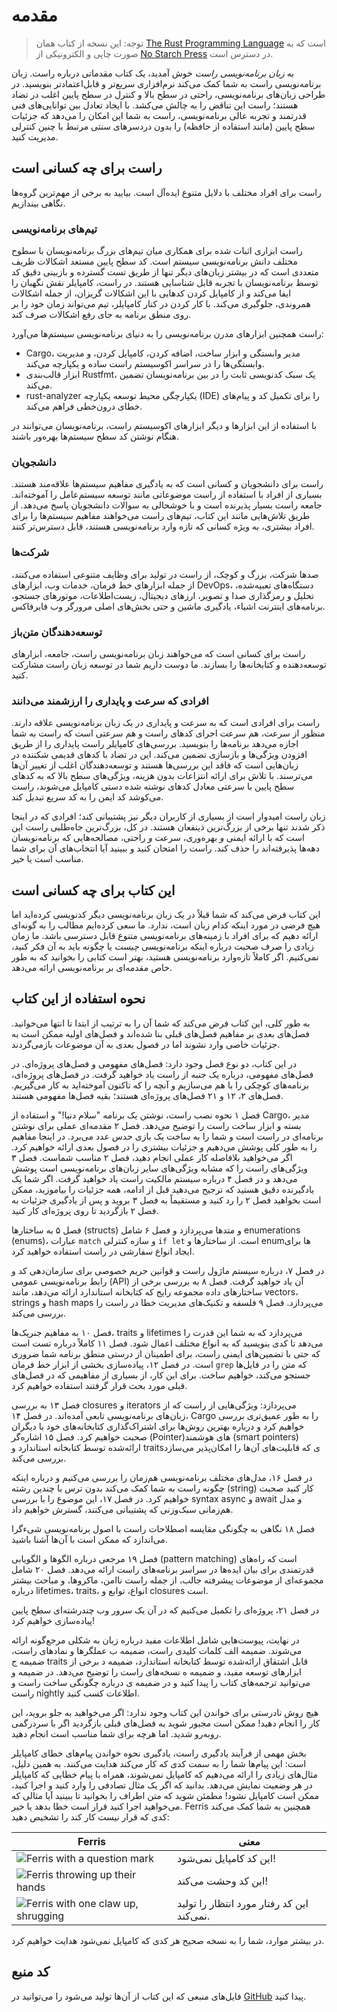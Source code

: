 # مقدمه

> توجه: این نسخه از کتاب همان [The Rust Programming Language][nsprust] است که به صورت چاپی و الکترونیکی از [No Starch Press][nsp] در دسترس است.

[nsprust]: https://nostarch.com/rust-programming-language-2nd-edition
[nsp]: https://nostarch.com/

به _زبان برنامه‌نویسی راست_ خوش آمدید، یک کتاب مقدماتی درباره راست. زبان برنامه‌نویسی راست به شما کمک می‌کند نرم‌افزاری سریع‌تر و قابل‌اعتمادتر بنویسید. در طراحی زبان‌های برنامه‌نویسی، راحتی در سطح بالا و کنترل در سطح پایین اغلب در تضاد هستند؛ راست این تناقض را به چالش می‌کشد. با ایجاد تعادل بین توانایی‌های فنی قدرتمند و تجربه عالی برنامه‌نویسی، راست به شما این امکان را می‌دهد که جزئیات سطح پایین (مانند استفاده از حافظه) را بدون دردسرهای سنتی مرتبط با چنین کنترلی مدیریت کنید.

## راست برای چه کسانی است

راست برای افراد مختلف با دلایل متنوع ایده‌آل است. بیایید به برخی از مهم‌ترین گروه‌ها نگاهی بیندازیم.

### تیم‌های برنامه‌نویسی

راست ابزاری اثبات شده برای همکاری میان تیم‌های بزرگ برنامه‌نویسان با سطوح مختلف دانش برنامه‌نویسی سیستم است. کد سطح پایین مستعد اشکالات ظریف متعددی است که در بیشتر زبان‌های دیگر تنها از طریق تست گسترده و بازبینی دقیق کد توسط برنامه‌نویسان با تجربه قابل شناسایی هستند. در راست، کامپایلر نقش نگهبان را ایفا می‌کند و از کامپایل کردن کدهایی با این اشکالات گریزان، از جمله اشکالات همروندی، جلوگیری می‌کند. با کار کردن در کنار کامپایلر، تیم می‌تواند زمان خود را بر روی منطق برنامه به جای رفع اشکالات صرف کند.

راست همچنین ابزارهای مدرن برنامه‌نویسی را به دنیای برنامه‌نویسی سیستم‌ها می‌آورد:

- Cargo، مدیر وابستگی و ابزار ساخت، اضافه کردن، کامپایل کردن، و مدیریت وابستگی‌ها را در سراسر اکوسیستم راست ساده و یکپارچه می‌کند.
- ابزار قالب‌بندی Rustfmt، یک سبک کدنویسی ثابت را در بین برنامه‌نویسان تضمین می‌کند.
- rust-analyzer یکپارچگی محیط توسعه یکپارچه (IDE) را برای تکمیل کد و پیام‌های خطای درون‌خطی فراهم می‌کند.

با استفاده از این ابزارها و دیگر ابزارهای اکوسیستم راست، برنامه‌نویسان می‌توانند در هنگام نوشتن کد سطح سیستم‌ها بهره‌ور باشند.

### دانشجویان

راست برای دانشجویان و کسانی است که به یادگیری مفاهیم سیستم‌ها علاقه‌مند هستند. بسیاری از افراد با استفاده از راست موضوعاتی مانند توسعه سیستم‌عامل را آموخته‌اند. جامعه راست بسیار پذیرنده است و با خوشحالی به سوالات دانشجویان پاسخ می‌دهد. از طریق تلاش‌هایی مانند این کتاب، تیم‌های راست می‌خواهند مفاهیم سیستم‌ها را برای افراد بیشتری، به ویژه کسانی که تازه وارد برنامه‌نویسی هستند، قابل دسترس‌تر کنند.

### شرکت‌ها

صدها شرکت، بزرگ و کوچک، از راست در تولید برای وظایف متنوعی استفاده می‌کنند، از جمله ابزارهای خط فرمان، خدمات وب، ابزارهای DevOps، دستگاه‌های تعبیه‌شده، تحلیل و رمزگذاری صدا و تصویر، ارزهای دیجیتال، زیست‌اطلاعات، موتورهای جستجو، برنامه‌های اینترنت اشیاء، یادگیری ماشین و حتی بخش‌های اصلی مرورگر وب فایرفاکس.

### توسعه‌دهندگان متن‌باز

راست برای کسانی است که می‌خواهند زبان برنامه‌نویسی راست، جامعه، ابزارهای توسعه‌دهنده و کتابخانه‌ها را بسازند. ما دوست داریم شما در توسعه زبان راست مشارکت کنید.

### افرادی که سرعت و پایداری را ارزشمند می‌دانند

راست برای افرادی است که به سرعت و پایداری در یک زبان برنامه‌نویسی علاقه دارند. منظور از سرعت، هم سرعت اجرای کدهای راست و هم سرعتی است که راست به شما اجازه می‌دهد برنامه‌ها را بنویسید. بررسی‌های کامپایلر راست پایداری را از طریق افزودن ویژگی‌ها و بازسازی تضمین می‌کند. این در تضاد با کدهای قدیمی شکننده در زبان‌هایی است که فاقد این بررسی‌ها هستند و توسعه‌دهندگان اغلب از تغییر آن‌ها می‌ترسند. با تلاش برای ارائه انتزاعات بدون هزینه، ویژگی‌های سطح بالا که به کدهای سطح پایین با سرعتی معادل کدهای نوشته شده دستی کامپایل می‌شوند، راست می‌کوشد کد ایمن را به کد سریع تبدیل کند.

زبان راست امیدوار است از بسیاری از کاربران دیگر نیز پشتیبانی کند؛ افرادی که در اینجا ذکر شدند تنها برخی از بزرگ‌ترین ذینفعان هستند. در کل، بزرگ‌ترین جاه‌طلبی راست این است که با ارائه ایمنی _و_ بهره‌وری، سرعت _و_ راحتی، مصالحه‌هایی که برنامه‌نویسان دهه‌ها پذیرفته‌اند را حذف کند. راست را امتحان کنید و ببینید آیا انتخاب‌های آن برای شما مناسب است یا خیر.

## این کتاب برای چه کسانی است

این کتاب فرض می‌کند که شما قبلاً در یک زبان برنامه‌نویسی دیگر کدنویسی کرده‌اید اما هیچ فرضی در مورد اینکه کدام زبان است، ندارد. ما سعی کرده‌ایم مطالب را به گونه‌ای ارائه دهیم که برای افراد با زمینه‌های برنامه‌نویسی متنوع قابل دسترسی باشد. ما زمان زیادی را صرف صحبت درباره اینکه برنامه‌نویسی _چیست_ یا چگونه باید به آن فکر کنید، نمی‌کنیم. اگر کاملاً تازه‌وارد برنامه‌نویسی هستید، بهتر است کتابی را بخوانید که به طور خاص مقدمه‌ای بر برنامه‌نویسی ارائه می‌دهد.

## نحوه استفاده از این کتاب

به طور کلی، این کتاب فرض می‌کند که شما آن را به ترتیب از ابتدا تا انتها می‌خوانید. فصل‌های بعدی بر مفاهیم فصل‌های قبلی بنا شده‌اند و فصل‌های اولیه ممکن است به جزئیات خاصی وارد نشوند اما در فصول بعدی به آن موضوعات بازمی‌گردند.

در این کتاب، دو نوع فصل وجود دارد: فصل‌های مفهومی و فصل‌های پروژه‌ای. در فصل‌های مفهومی، درباره یک جنبه از راست یاد خواهید گرفت. در فصل‌های پروژه‌ای، برنامه‌های کوچکی را با هم می‌سازیم و آنچه را که تاکنون آموخته‌اید به کار می‌گیریم. فصل‌های ۲، ۱۲ و ۲۱ فصل‌های پروژه‌ای هستند؛ بقیه فصل‌ها مفهومی هستند.

فصل ۱ نحوه نصب راست، نوشتن یک برنامه "سلام دنیا!" و استفاده از Cargo، مدیر بسته و ابزار ساخت راست را توضیح می‌دهد. فصل ۲ مقدمه‌ای عملی برای نوشتن برنامه‌ای در راست است و شما را به ساخت یک بازی حدس عدد می‌برد. در اینجا مفاهیم را به طور کلی پوشش می‌دهیم و جزئیات بیشتری را در فصول بعدی ارائه خواهیم کرد. اگر می‌خواهید بلافاصله کار عملی انجام دهید، فصل ۲ مناسب شماست. فصل ۳ ویژگی‌های راست را که مشابه ویژگی‌های سایر زبان‌های برنامه‌نویسی است پوشش می‌دهد و در فصل ۴ درباره سیستم مالکیت راست یاد خواهید گرفت. اگر شما یک یادگیرنده دقیق هستید که ترجیح می‌دهید قبل از ادامه، همه جزئیات را بیاموزید، ممکن است بخواهید فصل ۲ را رد کنید و مستقیماً به فصل ۳ بروید و پس از یادگیری جزئیات به فصل ۲ بازگردید تا روی پروژه‌ای کار کنید.

فصل ۵ به ساختارها (structs) و متدها می‌پردازد و فصل ۶ شامل enumerations (enums)، عبارات `match` و سازه کنترلی `if let` است. از ساختارها و enum‌ها برای ایجاد انواع سفارشی در راست استفاده خواهید کرد.

در فصل ۷، درباره سیستم ماژول راست و قوانین حریم خصوصی برای سازمان‌دهی کد و رابط برنامه‌نویسی عمومی (API) آن یاد خواهید گرفت. فصل ۸ به بررسی برخی از ساختارهای داده مجموعه رایج که کتابخانه استاندارد ارائه می‌دهد، مانند vectors، strings و hash maps می‌پردازد. فصل ۹ فلسفه و تکنیک‌های مدیریت خطا در راست را بررسی می‌کند.

فصل ۱۰ به مفاهیم جنریک‌ها، traits و lifetimes می‌پردازد که به شما این قدرت را می‌دهد تا کدی بنویسید که به انواع مختلف اعمال شود. فصل ۱۱ کاملاً درباره تست است که حتی با تضمین‌های ایمنی راست، برای اطمینان از درستی منطق برنامه شما ضروری است. در فصل ۱۲، پیاده‌سازی بخشی از ابزار خط فرمان `grep` که متن را در فایل‌ها جستجو می‌کند، خواهیم ساخت. برای این کار، از بسیاری از مفاهیمی که در فصل‌های قبلی مورد بحث قرار گرفتند استفاده خواهیم کرد.

فصل ۱۳ به بررسی closures و iterators می‌پردازد: ویژگی‌هایی از راست که از زبان‌های برنامه‌نویسی تابعی آمده‌اند. در فصل ۱۴، Cargo را به طور عمیق‌تری بررسی خواهیم کرد و درباره بهترین روش‌ها برای اشتراک‌گذاری کتابخانه‌های خود با دیگران صحبت خواهیم کرد. فصل ۱۵ اشاره‌گر (Pointer)های هوشمند (smart pointers) ارائه‌شده توسط کتابخانه استاندارد و traitsی که قابلیت‌های آن‌ها را امکان‌پذیر می‌سازد بررسی می‌کند.

در فصل ۱۶، مدل‌های مختلف برنامه‌نویسی هم‌زمان را بررسی می‌کنیم و درباره اینکه چگونه راست به شما کمک می‌کند بدون ترس با چندین رشته (string) کار کنید صحبت خواهیم کرد. در فصل ۱۷، این موضوع را با بررسی syntax async و await و مدل هم‌زمانی سبک‌وزنی که پشتیبانی می‌کنند، گسترش خواهیم داد.

فصل ۱۸ نگاهی به چگونگی مقایسه اصطلاحات راست با اصول برنامه‌نویسی شیءگرا می‌اندازد که ممکن است با آن‌ها آشنا باشید.

فصل ۱۹ مرجعی درباره الگوها و الگویابی (pattern matching) است که راه‌های قدرتمندی برای بیان ایده‌ها در سراسر برنامه‌های راست ارائه می‌دهد. فصل ۲۰ شامل مجموعه‌ای از موضوعات پیشرفته جالب، از جمله راست ناامن، ماکروها، و مباحث بیشتر درباره lifetimes، traits، انواع، توابع و closures است.

در فصل ۲۱، پروژه‌ای را تکمیل می‌کنیم که در آن یک سرور وب چندرشته‌ای سطح پایین پیاده‌سازی خواهیم کرد!

در نهایت، پیوست‌هایی شامل اطلاعات مفید درباره زبان به شکلی مرجع‌گونه ارائه می‌شوند. ضمیمه الف کلمات کلیدی راست، ضمیمه ب عملگرها و نمادهای راست، ضمیمه ج traits قابل اشتقاق ارائه‌شده توسط کتابخانه استاندارد، ضمیمه د برخی از ابزارهای توسعه مفید، و ضمیمه ه نسخه‌های راست را توضیح می‌دهد. در ضمیمه و می‌توانید ترجمه‌های کتاب را پیدا کنید و در ضمیمه ی درباره چگونگی ساخت راست و راست nightly اطلاعات کسب کنید.

هیچ روش نادرستی برای خواندن این کتاب وجود ندارد: اگر می‌خواهید به جلو بروید، این کار را انجام دهید! ممکن است مجبور شوید به فصل‌های قبلی بازگردید اگر با سردرگمی روبه‌رو شدید. اما هرچه برای شما مناسب است انجام دهید.

<span id="ferris"></span>

بخش مهمی از فرآیند یادگیری راست، یادگیری نحوه خواندن پیام‌های خطای کامپایلر است: این پیام‌ها شما را به سمت کدی که کار می‌کند هدایت می‌کنند. به همین دلیل، مثال‌های زیادی را ارائه می‌دهیم که کامپایل نمی‌شوند، همراه با پیام خطایی که کامپایلر در هر وضعیت نمایش می‌دهد. بدانید که اگر یک مثال تصادفی را وارد کنید و اجرا کنید، ممکن است کامپایل نشود! مطمئن شوید که متن اطراف را بخوانید تا ببینید آیا مثالی که می‌خواهید اجرا کنید قرار است خطا بدهد یا خیر. Ferris همچنین به شما کمک می‌کند کدی که قرار نیست کار کند را تشخیص دهید:

| Ferris                                                                                                           | معنی                                          |
| ---------------------------------------------------------------------------------------------------------------- | ------------------------------------------------ |
| <img src="img/ferris/does_not_compile.svg" class="ferris-explain" alt="Ferris with a question mark"/>            | این کد کامپایل نمی‌شود!                      |
| <img src="img/ferris/panics.svg" class="ferris-explain" alt="Ferris throwing up their hands"/>                   | این کد وحشت می‌کند!                                |
| <img src="img/ferris/not_desired_behavior.svg" class="ferris-explain" alt="Ferris with one claw up, shrugging"/> | این کد رفتار مورد انتظار را تولید نمی‌کند. |

در بیشتر موارد، شما را به نسخه صحیح هر کدی که کامپایل نمی‌شود هدایت خواهیم کرد.

## کد منبع

فایل‌های منبعی که این کتاب از آن‌ها تولید می‌شود را می‌توانید در [GitHub][book] پیدا کنید.

[book]: https://github.com/persian-rust/book/tree/main/src
